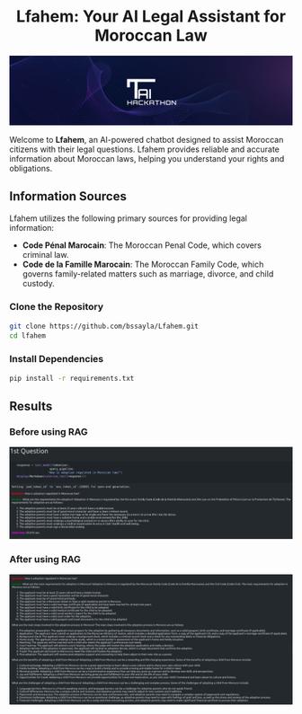 <div align="center">

# Lfahem: Your AI Legal Assistant for Moroccan Law

<img src="images/tai.jpeg" alt="cover_image_thinkai">


</div>


Welcome to **Lfahem**, an AI-powered chatbot designed to assist Moroccan citizens with their legal questions. 
Lfahem provides reliable and accurate information about Moroccan laws, helping you understand your rights and obligations.


## Information Sources

Lfahem utilizes the following primary sources for providing legal information:

- **Code Pénal Marocain**: The Moroccan Penal Code, which covers criminal law.
- **Code de la Famille Marocain**: The Moroccan Family Code, which governs family-related matters such as marriage, divorce, and child custody.


### Clone the Repository

```bash
git clone https://github.com/bssayla/Lfahem.git
cd lfahem
```

### Install Dependencies
```bash
pip install -r requirements.txt
```

## Results
### Before using RAG

<img src="images/before.jpeg" alt="image Before RAG">

### After using RAG

<img src="images/after1.jpeg" alt="image After RAG">

